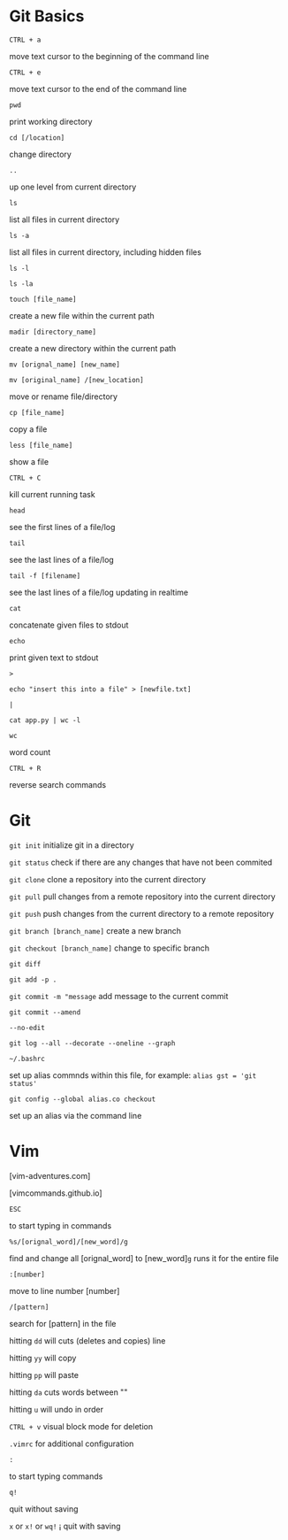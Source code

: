 # Git Basics


`CTRL + a`

move text cursor to the beginning of the command line


`CTRL + e`

move text cursor to the end of the command line


`pwd`

print working directory


`cd [/location]`

change directory


`..`

up one level from current directory


`ls`

list all files in current directory


`ls -a`

list all files in current directory, including hidden files


`ls -l`



`ls -la`



`touch [file_name]`

create a new file within the current path


`madir [directory_name]`

create a new directory within the current path



`mv [orignal_name] [new_name]`

`mv [original_name] /[new_location]`

move or rename file/directory


`cp [file_name]`

copy a file


`less [file_name]`

show a file


`CTRL + C`

kill current running task


`head`

see the first lines of a file/log


`tail`

see the last lines of a file/log

`tail -f [filename]`

see the last lines of a file/log updating in realtime


`cat`

concatenate given files to stdout


`echo`

print given text to stdout


`>`

`echo "insert this into a file" > [newfile.txt]`


`|`

`cat app.py | wc -l`


`wc`

word count


`CTRL + R`

reverse search commands


# Git

`git init` initialize git in a directory

`git status` check if there are any changes that have not been commited

`git clone` clone a repository into the current directory

`git pull` pull changes from a remote repository into the current directory

`git push` push changes from the current directory to a remote repository

`git branch [branch_name]` create a new branch

`git checkout [branch_name]` change to specific branch

`git diff` 

`git add -p .` 

`git commit -m "message` add message to the current commit

`git commit --amend`

`--no-edit`

`git log --all --decorate --oneline --graph`


`~/.bashrc`

set up alias commnds within this file, for example: `alias gst = 'git status'`


`git config --global alias.co checkout`

set up an alias via the command line



# Vim

[vim-adventures.com]

[vimcommands.github.io]


`ESC`

to start typing in commands


`%s/[orignal_word]/[new_word]/g`

find and change all [orignal_word] to [new_word]`g` runs it for the entire file


`:[number]`

move to line number [number]


`/[pattern]`

search for [pattern] in the file


hitting `dd` will cuts (deletes and copies) line

hitting `yy` will copy

hitting `pp` will paste

hitting `da` cuts words between ""

hitting `u` will undo in order

`CTRL + v` visual block mode for deletion


`.vimrc` for additional configuration 


`:`

to start typing commands


`q!`

quit without saving


`x` or `x!` or `wq!`
¡
quit with saving